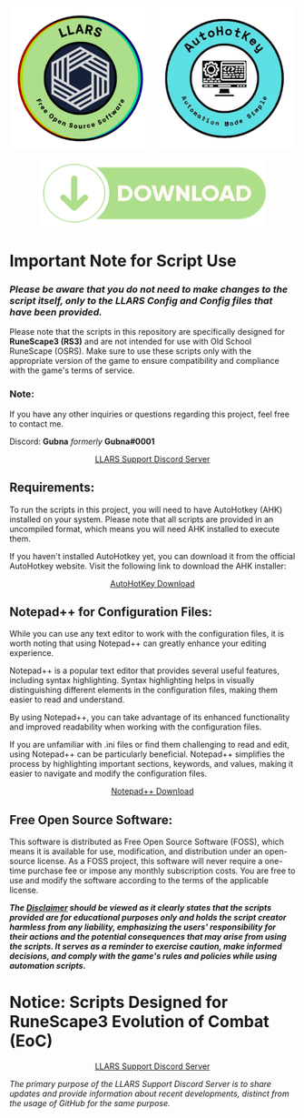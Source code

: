 <p align="center">
  <img width="250" height="250" src="https://github.com/Gubna-Tech/RuneScape/blob/main/Assets/Logo/LLARS/LLARS%20Logo.png">
  <img width="250" height="250" src="https://github.com/Gubna-Tech/RuneScape/blob/main/Assets/Logo/LLARS/AHK%20Logo.png">
</p>

<p align="center">
  <a href="https://github.com/Gubna-Tech/RuneScape/archive/main.zip">
    <img src="https://raw.githubusercontent.com/Gubna-Tech/RuneScape/main/Assets/Download.png" alt="Download" width="400" height="120">
  </a>
</p>

# Important Note for Script Use
### *Please be aware that you do not need to make changes to the script itself, only to the LLARS Config and Config files that have been provided.*
Please note that the scripts in this repository are specifically designed for **RuneScape3 (RS3)** and are not intended for use with Old School RuneScape (OSRS). Make sure to use these scripts only with the appropriate version of the game to ensure compatibility and compliance with the game's terms of service.

### Note: 
If you have any other inquiries or questions regarding this project, feel free to contact me. 

Discord: **Gubna** *formerly* **Gubna#0001**

<p align="center">
  <a href="https://discord.gg/VmFXqQ9FhJ">LLARS Support Discord Server</a>
</p>

## Requirements:
To run the scripts in this project, you will need to have AutoHotkey (AHK) installed on your system. Please note that all scripts are provided in an uncompiled format, which means you will need AHK installed to execute them.

If you haven't installed AutoHotkey yet, you can download it from the official AutoHotkey website. Visit the following link to download the AHK installer:

<p align="center">
  <a href="https://www.autohotkey.com/download/ahk-install.exe">AutoHotKey Download</a>
</p>

## Notepad++ for Configuration Files:
While you can use any text editor to work with the configuration files, it is worth noting that using Notepad++ can greatly enhance your editing experience.

Notepad++ is a popular text editor that provides several useful features, including syntax highlighting. Syntax highlighting helps in visually distinguishing different elements in the configuration files, making them easier to read and understand.

By using Notepad++, you can take advantage of its enhanced functionality and improved readability when working with the configuration files.

If you are unfamiliar with .ini files or find them challenging to read and edit, using Notepad++ can be particularly beneficial. Notepad++ simplifies the process by highlighting important sections, keywords, and values, making it easier to navigate and modify the configuration files.

<p align="center">
  <a href="https://notepad-plus-plus.org/downloads/">Notepad++ Download</a>
</p>

## Free Open Source Software:
This software is distributed as Free Open Source Software (FOSS), which means it is available for use, modification, and distribution under an open-source license. As a FOSS project, this software will never require a one-time purchase fee or impose any monthly subscription costs. You are free to use and modify the software according to the terms of the applicable license.

***The [Disclaimer](Disclaimer.md) should be viewed as it clearly states that the scripts provided are for educational purposes only and holds the script creator harmless from any liability, emphasizing the users' responsibility for their actions and the potential consequences that may arise from using the scripts. It serves as a reminder to exercise caution, make informed decisions, and comply with the game's rules and policies while using automation scripts.***

# Notice: Scripts Designed for RuneScape3 Evolution of Combat (EoC)

<p align="center">
  <a href="https://discord.gg/VmFXqQ9FhJ">LLARS Support Discord Server</a>
</p>

*The primary purpose of the LLARS Support Discord Server is to share updates and provide information about recent developments, distinct from the usage of GitHub for the same purpose.*
